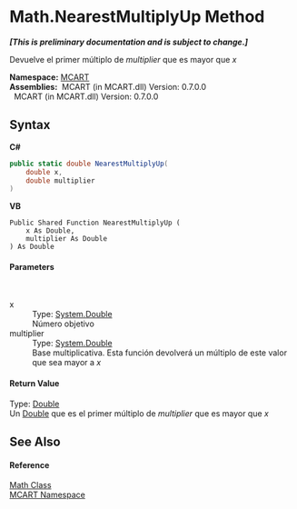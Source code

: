 # Math.NearestMultiplyUp Method 
 _**\[This is preliminary documentation and is subject to change.\]**_

Devuelve el primer múltiplo de *multiplier* que es mayor que *x*

**Namespace:**&nbsp;<a href="89e7854f-fe6f-d208-fb0c-b17953422852">MCART</a><br />**Assemblies:**&nbsp;&nbsp;MCART (in MCART.dll) Version: 0.7.0.0<br />&nbsp;&nbsp;MCART (in MCART.dll) Version: 0.7.0.0<br />

## Syntax

**C#**<br />
``` C#
public static double NearestMultiplyUp(
	double x,
	double multiplier
)
```

**VB**<br />
``` VB
Public Shared Function NearestMultiplyUp ( 
	x As Double,
	multiplier As Double
) As Double
```


#### Parameters
&nbsp;<dl><dt>x</dt><dd>Type: <a href="http://msdn2.microsoft.com/es-es/library/643eft0t" target="_blank">System.Double</a><br />Número objetivo</dd><dt>multiplier</dt><dd>Type: <a href="http://msdn2.microsoft.com/es-es/library/643eft0t" target="_blank">System.Double</a><br />Base multiplicativa. Esta función devolverá un múltiplo de este valor que sea mayor a *x*</dd></dl>

#### Return Value
Type: <a href="http://msdn2.microsoft.com/es-es/library/643eft0t" target="_blank">Double</a><br />Un <a href="http://msdn2.microsoft.com/es-es/library/643eft0t" target="_blank">Double</a> que es el primer múltiplo de *multiplier* que es mayor que *x*

## See Also


#### Reference
<a href="f110ea19-9a5d-de5d-39e7-a5ebffb3bc2c">Math Class</a><br /><a href="89e7854f-fe6f-d208-fb0c-b17953422852">MCART Namespace</a><br />